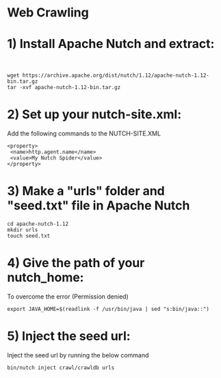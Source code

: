 # Web Crawling

<h1>1) Install Apache Nutch and extract:</h1>
<br>

```
wget https://archive.apache.org/dist/nutch/1.12/apache-nutch-1.12-bin.tar.gz
tar -xvf apache-nutch-1.12-bin.tar.gz
```
<h1>2) Set up your nutch-site.xml:</h1> Add the following commands to the NUTCH-SITE.XML
<br>

```
<property>
 <name>http.agent.name</name>
 <value>My Nutch Spider</value>
</property>
```
<h1>3) Make a "urls" folder and "seed.txt" file in Apache Nutch</h3>

```
cd apache-nutch-1.12
mkdir urls
touch seed.txt
```
<h1>4) Give the path of your nutch_home:</h1> To overcome the error (Permission denied)

```
export JAVA_HOME=$(readlink -f /usr/bin/java | sed "s:bin/java::")
```
<h1>5) Inject the seed url:</h1> Inject the seed url by running the below command

```
bin/nutch inject crawl/crawldb urls
```
